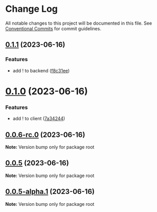 # Change Log

All notable changes to this project will be documented in this file.
See [Conventional Commits](https://conventionalcommits.org) for commit guidelines.

## [0.1.1](https://github.com/shotaro427/lerna-sample/compare/client/v0.1.0...client/v0.1.1) (2023-06-16)


### Features

* add ! to backend ([f8c31ee](https://github.com/shotaro427/lerna-sample/commit/f8c31ee09553849ae334f1ec3825b0569846e280))





# [0.1.0](https://github.com/shotaro427/lerna-sample/compare/client/v0.0.6-rc.0...client/v0.1.0) (2023-06-16)


### Features

* add ! to client ([7a34244](https://github.com/shotaro427/lerna-sample/commit/7a342442f103a4e8fb96adca1db03715a614d8b8))





## [0.0.6-rc.0](https://github.com/shotaro427/lerna-sample/compare/client/v0.0.5...client/v0.0.6-rc.0) (2023-06-16)

**Note:** Version bump only for package root





## [0.0.5](https://github.com/shotaro427/lerna-sample/compare/client/v0.0.5-alpha.1...client/v0.0.5) (2023-06-16)

**Note:** Version bump only for package root





## [0.0.5-alpha.1](https://github.com/shotaro427/lerna-sample/compare/client/v0.0.5-alpha.0...client/v0.0.5-alpha.1) (2023-06-16)

**Note:** Version bump only for package root

